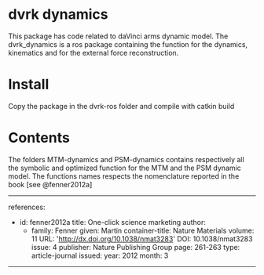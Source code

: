 # dvrk dynamics
This package has code related to daVinci arms dynamic model. 
The dvrk_dynamics is a ros package containing the function for the dynamics, kinematics and for the external force reconstruction.

# Install
Copy the package in the dvrk-ros folder and compile with catkin build

# Contents
The folders MTM-dynamics and PSM-dynamics contains respectively all the symbolic and optimized function for the MTM and the PSM dynamic model. 
The functions names respects the nomenclature reported in the book [see @fenner2012a]


---
references:
- id: fenner2012a
  title: One-click science marketing
  author:
  - family: Fenner
    given: Martin
  container-title: Nature Materials
  volume: 11
  URL: 'http://dx.doi.org/10.1038/nmat3283'
  DOI: 10.1038/nmat3283
  issue: 4
  publisher: Nature Publishing Group
  page: 261-263
  type: article-journal
  issued:
    year: 2012
    month: 3
---